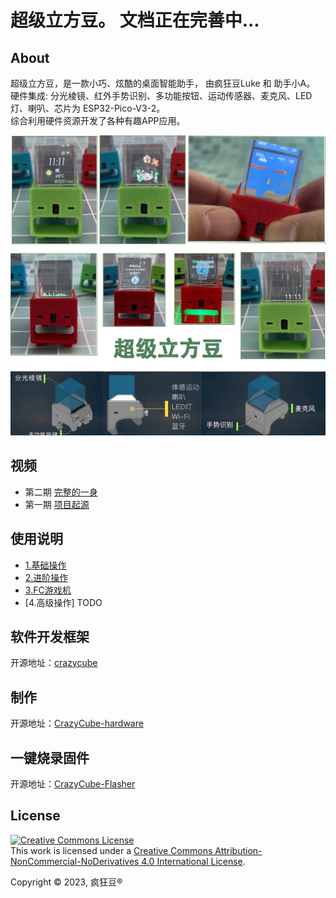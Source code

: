# 超级立方豆。	文档正在完善中...



## About
超级立方豆，是一款小巧、炫酷的桌面智能助手， 由疯狂豆Luke 和 助手小A。  
硬件集成: 分光棱镜、红外手势识别、多功能按钮、运动传感器、麦克风、LED灯、喇叭、芯片为 ESP32-Pico-V3-2。  
综合利用硬件资源开发了各种有趣APP应用。 


![Image of CrazyCube Flasher GUI](images/crazycube.jpg)



## 视频
* 第二期 [完整的一身](https://www.bilibili.com/video/BV1Xs4y1A7rm)
* 第一期 [项目起源](https://www.bilibili.com/video/BV1oe411L7X8)


## 使用说明

* [1.基础操作](https://www.bilibili.com/video/BV1WM411G74T)
* [2.进阶操作](https://www.bilibili.com/video/BV1Vk4y1n7Rx)
* [3.FC游戏机](https://www.bilibili.com/video/BV1nT411h7Av) 
* [4.高级操作] TODO

## 软件开发框架 

开源地址：[crazycube](https://github.com/crazy-luke/crazycube)


## 制作
开源地址：[CrazyCube-hardware](https://github.com/crazy-luke/CrazyCube-hardware)

## 一键烧录固件
开源地址：[CrazyCube-Flasher](https://github.com/crazy-luke/CrazyCube-Flasher)






## License

<a rel="license" href="http://creativecommons.org/licenses/by-nc-nd/4.0/"><img alt="Creative Commons License" style="border-width:0" src="https://i.creativecommons.org/l/by-nc-nd/4.0/88x31.png" /></a><br />This work is licensed under a <a rel="license" href="http://creativecommons.org/licenses/by-nc-nd/4.0/">Creative Commons Attribution-NonCommercial-NoDerivatives 4.0 International License</a>.

Copyright © 2023, 疯狂豆® 